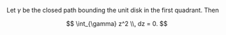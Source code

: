 Let $\gamma$ be the closed path bounding the unit disk in the first quadrant. Then

$$
\int_{\gamma} z^2 \\, dz = 0.
$$
